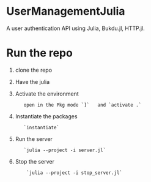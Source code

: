 # UserManagementJulia

A user authentication API using Julia, Bukdu.jl, HTTP.jl. 

# Run the repo

1. clone the repo 

2. Have the julia 

3. Activate the environment 

          open in the Pkg mode `]`   and `activate .`

4. Instantiate the packages

          `instantiate`

5. Run the server

          `julia --project -i server.jl`

6. Stop the server 

           `julia --project -i stop_server.jl`